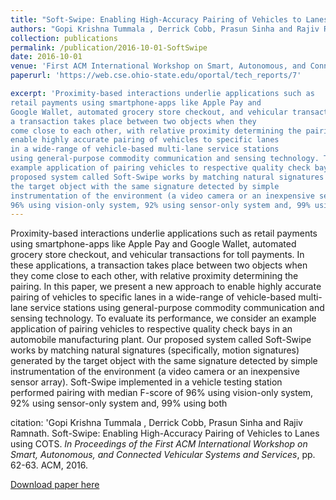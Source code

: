 ```yaml
---
title: "Soft-Swipe: Enabling High-Accuracy Pairing of Vehicles to Lanes using COTS"
authors: "Gopi Krishna Tummala , Derrick Cobb, Prasun Sinha and Rajiv Ramnath "
collection: publications
permalink: /publication/2016-10-01-SoftSwipe
date: 2016-10-01
venue: 'First ACM International Workshop on Smart, Autonomous, and Connected Vehicular Systems and Services (colocated with ACM MobiCom)'
paperurl: 'https://web.cse.ohio-state.edu/oportal/tech_reports/7'

excerpt: 'Proximity-based interactions underlie applications such as
retail payments using smartphone-apps like Apple Pay and
Google Wallet, automated grocery store checkout, and vehicular transactions for toll payments. In these applications,
a transaction takes place between two objects when they
come close to each other, with relative proximity determining the pairing. In this paper, we present a new approach to
enable highly accurate pairing of vehicles to specific lanes
in a wide-range of vehicle-based multi-lane service stations
using general-purpose commodity communication and sensing technology. To evaluate its performance, we consider an
example application of pairing vehicles to respective quality check bays in an automobile manufacturing plant. Our
proposed system called Soft-Swipe works by matching natural signatures (specifically, motion signatures) generated by
the target object with the same signature detected by simple
instrumentation of the environment (a video camera or an inexpensive sensor array). Soft-Swipe implemented in a vehicle testing station performed pairing with median F-score of
96% using vision-only system, 92% using sensor-only system and, 99% using both'
---
```

Proximity-based interactions underlie applications such as
retail payments using smartphone-apps like Apple Pay and
Google Wallet, automated grocery store checkout, and vehicular transactions for toll payments. In these applications,
a transaction takes place between two objects when they
come close to each other, with relative proximity determining the pairing. In this paper, we present a new approach to
enable highly accurate pairing of vehicles to specific lanes
in a wide-range of vehicle-based multi-lane service stations
using general-purpose commodity communication and sensing technology. To evaluate its performance, we consider an
example application of pairing vehicles to respective quality check bays in an automobile manufacturing plant. Our
proposed system called Soft-Swipe works by matching natural signatures (specifically, motion signatures) generated by
the target object with the same signature detected by simple
instrumentation of the environment (a video camera or an inexpensive sensor array). Soft-Swipe implemented in a vehicle testing station performed pairing with median F-score of
96% using vision-only system, 92% using sensor-only system and, 99% using both

citation: 'Gopi Krishna Tummala , Derrick Cobb, Prasun Sinha and Rajiv Ramnath. Soft-Swipe: Enabling High-Accuracy Pairing of Vehicles to Lanes using COTS. <i> In Proceedings of the First ACM International Workshop on Smart, Autonomous, and Connected Vehicular Systems and Services</i>, pp. 62-63. ACM, 2016.  



[Download paper here](https://web.cse.ohio-state.edu/oportal/tech_reports/7)

